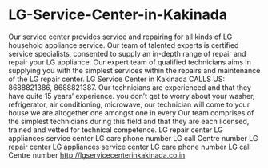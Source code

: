 # LG-Service-Center-in-Kakinada
 Our service center provides service and repairing for all kinds of LG household appliance service. Our team of talented experts is certified service specialists, consented to supply an in-depth range of repair and repair your LG appliance. Our expert team of qualified technicians aims in supplying you with the simplest services within the repairs and maintenance of the LG repair center. LG Service Center in Kakinada   CALLS US: 8688821386, 8688821387. Our technicians are experienced and that they have quite 15 years’ experience. you don’t get to worry about your washer, refrigerator, air conditioning, microwave, our technician will come to your house we are altogether one amongst one in every Our team comprises of the simplest technicians during this field and that they are each licensed, trained and vetted for technical competence. LG repair center LG appliances service center   LG care phone number LG call Centre number LG repair center LG appliances service center   LG care phone number LG call Centre number   http://lgservicecenterinkakinada.co.in 
